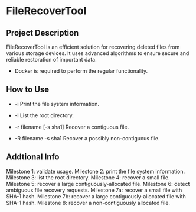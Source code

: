 # FileRecoverTool          
## Project Description
FileRecoverTool is an efficient solution for recovering deleted files from various storage devices. It uses advanced algorithms to ensure secure and reliable restoration of important data.

* Docker is required to perform the regular functionality.
## How to Use

 - -i                     Print the file system information.
   
 - -l                     List the root directory.

 - -r filename [-s sha1]  Recover a contiguous file.
   
 - -R filename -s sha1    Recover a possibly non-contiguous file.
## Addtional Info
Milestone 1: validate usage. 
Milestone 2: print the file system information. 
Milestone 3: list the root directory. 
Milestone 4: recover a small file.
Milestone 5: recover a large contiguously-allocated file. 
Milestone 6: detect ambiguous file recovery requests. 
Milestone 7a: recover a small file with SHA-1 hash. 
Milestone 7b: recover a large contiguously-allocated file with SHA-1 hash. 
Milestone 8: recover a non-contiguously allocated file. 
